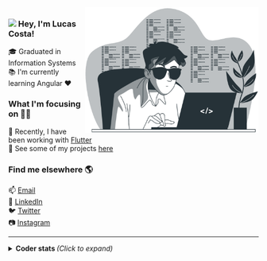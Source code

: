 <img align="right" alt="GIF" src="assets/coding.png" width="350"/>


### <img src="https://media.giphy.com/media/hvRJCLFzcasrR4ia7z/giphy.gif" width="30px"> Hey, I'm Lucas Costa!

:mortar_board: Graduated in Information Systems  
:books: I'm currently learning Angular :heart: 

### What I'm focusing on :man_technologist:

:iphone: Recently, I have been working with [Flutter](https://flutter.dev/)   
:open_file_folder: See some of my projects [here](https://github.com/ocostalucas?tab=repositories)

### Find me elsewhere :earth_americas:

:mailbox: [Email](mailto:ocostalucas.dev@gmail.com)  
:briefcase: [LinkedIn](https://www.linkedin.com/in/ocostalucas/)  
:bird: [Twitter](https://twitter.com/ocostalucas)  
:camera: [Instagram](https://www.instagram.com/ocostalucas/)  

---
<details>
  <summary> <b> Coder stats </b> <i>(Click to expand)</i> </summary>
  <br>
    <a href="https://github.com/ocostalucas">
    <img align="left" src="https://github-readme-stats.vercel.app/api?username=ocostalucas&show_icons=true&title_color=EF2D56&icon_color=FF9914&text_color=F8F4F9&bg_color=031926&count_private=true" />
    <br>
    <img src="https://github-readme-stats.vercel.app/api/top-langs/?username=ocostalucas&layout=compact&show_icons=true&title_color=EF2D56&icon_color=FF9914&text_color=F8F4F9&bg_color=031926&count_private=true" />

